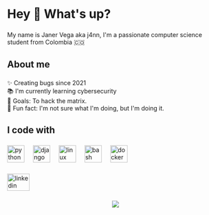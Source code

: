 <h1 align="left">Hey 👋 What's up?</h1>

###

<p align="left">My name is Janer Vega aka j4nn, I'm a passionate computer science student from Colombia 🇨🇴</p>

###

<h2 align="left">About me</h2>

###

<p align="left">✨ Creating bugs since 2021<br>📚 I'm currently learning cybersecurity<br>🎯 Goals: To hack the matrix.<br>🎲 Fun fact: I'm not sure what I'm doing, but I'm doing it.</p>

###

<h2 align="left">I code with</h2>

###

<div align="left">
  <img src="https://cdn.jsdelivr.net/gh/devicons/devicon/icons/python/python-original.svg" height="40" alt="python logo"  />
  <img width="12" />
  <img src="https://cdn.jsdelivr.net/gh/devicons/devicon/icons/django/django-plain.svg" height="40" alt="django logo"  />
  <img width="12" />
  <img src="https://cdn.jsdelivr.net/gh/devicons/devicon/icons/linux/linux-original.svg" height="40" alt="linux logo"  />
  <img width="12" />
  <img src="https://cdn.jsdelivr.net/gh/devicons/devicon/icons/bash/bash-original.svg" height="40" alt="bash logo"  />
  <img width="12" />
  <img src="https://cdn.jsdelivr.net/gh/devicons/devicon/icons/docker/docker-original.svg" height="40" alt="docker logo"  />
</div>

###
###

<div align="left">
  <a href="https://www.linkedin.com/in/j4nn/" target="_blank">
    <img src="https://raw.githubusercontent.com/maurodesouza/profile-readme-generator/master/src/assets/icons/social/linkedin/default.svg" width="52" height="40" alt="linkedin logo"  />
  </a>
</div>

###

<div align="center">
  <img src="https://profile-counter.glitch.me/j4nn/count.svg?"  />
</div>

###
